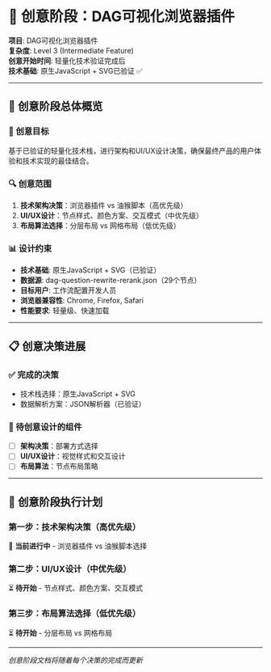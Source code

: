 # 🎨 创意阶段：DAG可视化浏览器插件

**项目**: DAG可视化浏览器插件  
**复杂度**: Level 3 (Intermediate Feature)  
**创意开始时间**: 轻量化技术验证完成后  
**技术基础**: 原生JavaScript + SVG已验证 ✅

---

## 📌 创意阶段总体概览

### 🎯 创意目标
基于已验证的轻量化技术栈，进行架构和UI/UX设计决策，确保最终产品的用户体验和技术实现的最佳结合。

### 🔍 创意范围
1. **技术架构决策**：浏览器插件 vs 油猴脚本（高优先级）
2. **UI/UX设计**：节点样式、颜色方案、交互模式（中优先级）  
3. **布局算法选择**：分层布局 vs 网格布局（低优先级）

### 📊 设计约束
- **技术基础**: 原生JavaScript + SVG（已验证）
- **数据源**: dag-question-rewrite-rerank.json（29个节点）
- **目标用户**: 工作流配置开发人员
- **浏览器兼容性**: Chrome, Firefox, Safari
- **性能要求**: 轻量级、快速加载

---

## 📋 创意决策进展

### ✅ 完成的决策
- 技术栈选择：原生JavaScript + SVG
- 数据解析方案：JSON解析器（已验证）

### 🎨 待创意设计的组件
- [ ] **架构决策**：部署方式选择
- [ ] **UI/UX设计**：视觉样式和交互设计
- [ ] **布局算法**：节点布局策略

---

## 🚀 创意阶段执行计划

### 第一步：技术架构决策（高优先级）
📍 **当前进行中** - 浏览器插件 vs 油猴脚本选择

### 第二步：UI/UX设计（中优先级）
⏳ **待开始** - 节点样式、颜色方案、交互模式

### 第三步：布局算法选择（低优先级）
⏳ **待开始** - 分层布局 vs 网格布局

---

*创意阶段文档将随着每个决策的完成而更新* 